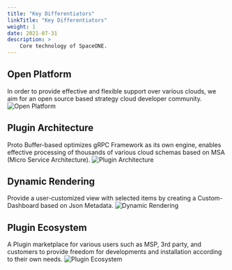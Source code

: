 ```yaml
---
title: "Key Differentiators"
linkTitle: "Key Differentiators"
weight: 1
date: 2021-07-31
description: >
    Core technology of SpaceONE.
---
```


## Open Platform
In order to provide effective and flexible support over various clouds, we aim for an open source based strategy cloud developer community.
![Open Platform](/docs/concepts/img/2020-07-31-3.18.54.png)

## Plugin Architecture
Proto Buffer-based optimizes gRPC Framework as its own engine, enables effective processing of thousands of various cloud schemas based on MSA \(Micro Service Architecture\).
![Plugin Architecture](/docs/concepts/img/2020-07-31-3.23.50.png)

## Dynamic Rendering
Provide a user-customized view with selected items by creating a Custom-Dashboard based on Json Metadata.
![Dynamic Rendering](/docs/concepts/img/2020-07-31-3.25.39.png)

## Plugin Ecosystem
A Plugin marketplace for various users such as MSP, 3rd party, and customers to provide freedom for developments and installation according to their own needs.
![Plugin Ecosystem](/docs/concepts/img/2020-07-31-3.29.34.png)